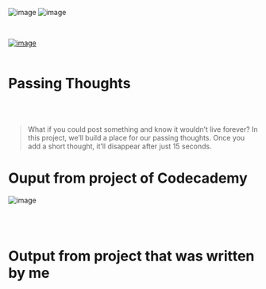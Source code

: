 ![image](https://img.shields.io/badge/JavaScript-black?style=for-the-badge&logo=javascript)  ![image](https://img.shields.io/badge/ReactJS-black?style=for-the-badge&logo=react)

<br>

[![image](https://user-images.githubusercontent.com/82598726/175697552-f960b057-9e97-4c3e-a3e2-f2b5f7876de9.png)](https://www.codecademy.com/courses/react-101/lessons/the-state-hook/exercises/arrays-in-state)
<br><br>

# Passing Thoughts

<br><br>

> What if you could post something and know it wouldn’t live forever? In this project, we’ll build a place for our passing thoughts. Once you add a short thought, it’ll disappear after just 15 seconds.



# Ouput from project of Codecademy
![image](https://user-images.githubusercontent.com/82598726/175789694-27e5f2ee-0d54-4011-a228-050e864c3666.png)


<br><br>

# Output from project that was written by me

